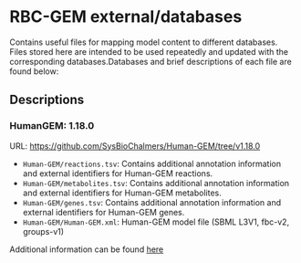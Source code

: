 # RBC-GEM external/databases


Contains useful files for mapping model content to different databases. Files stored here are intended to be used repeatedly and updated with the corresponding databases.Databases and brief descriptions of each file are found below:

## Descriptions

### HumanGEM: 1.18.0
URL: https://github.com/SysBioChalmers/Human-GEM/tree/v1.18.0
* `Human-GEM/reactions.tsv`: Contains additional annotation information and external identifiers for Human-GEM reactions.
* `Human-GEM/metabolites.tsv`: Contains additional annotation information and external identifiers for Human-GEM metabolites.
* `Human-GEM/genes.tsv`: Contains additional annotation information and external identifiers for Human-GEM genes.
* `Human-GEM/Human-GEM.xml`: Human-GEM model file (SBML L3V1, fbc-v2, groups-v1)

Additional information can be found [here](./Human-GEM/README.md)
